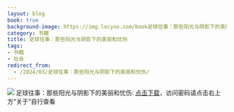 ```yaml
---
layout: blog
book: true
background-image: https://img.locyoo.com/book足球往事：那些阳光与阴影下的美丽和忧伤.jpg
category: 书籍
title: 足球往事：那些阳光与阴影下的美丽和忧伤
tags:
- 书籍
- 社会
redirect_from:
  - /2024/03/足球往事：那些阳光与阴影下的美丽和忧伤/
---
```

![](https://img.locyoo.com/book足球往事：那些阳光与阴影下的美丽和忧伤.jpg)
足球往事：那些阳光与阴影下的美丽和忧伤: <a name = "ref1" href="https://url18.ctfile.com/f/50983618-1347923659-736935?p=3619">点击下载</a>，访问密码请点击右上方“关于”自行查看